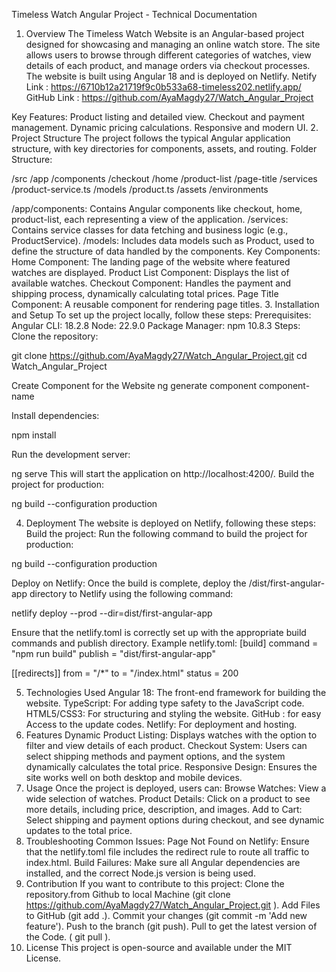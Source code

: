 Timeless Watch Angular Project - Technical Documentation
1. Overview
The Timeless Watch Website is an Angular-based project designed for showcasing and managing an online watch store. The site allows users to browse through different categories of watches, view details of each product, and manage orders via checkout processes. The website is built using Angular 18 and is deployed on Netlify.
Netify Link :
https://6710b12a21719f9c0b533a68-timeless202.netlify.app/
GitHub Link :
https://github.com/AyaMagdy27/Watch_Angular_Project

Key Features:
Product listing and detailed view.
Checkout and payment management.
Dynamic pricing calculations.
Responsive and modern UI.
2. Project Structure
The project follows the typical Angular application structure, with key directories for components, assets, and routing.
Folder Structure:

/src
  /app
    /components
      /checkout
      /home
      /product-list
      /page-title
    /services
      /product-service.ts
    /models
      /product.ts
  /assets
  /environments

/app/components: Contains Angular components like checkout, home, product-list, each representing a view of the application.
/services: Contains service classes for data fetching and business logic (e.g., ProductService).
/models: Includes data models such as Product, used to define the structure of data handled by the components.
Key Components:
Home Component: The landing page of the website where featured watches are displayed.
Product List Component: Displays the list of available watches.
Checkout Component: Handles the payment and shipping process, dynamically calculating total prices.
Page Title Component: A reusable component for rendering page titles.
3. Installation and Setup
To set up the project locally, follow these steps:
Prerequisites:
Angular CLI: 18.2.8
Node: 22.9.0
Package Manager: npm 10.8.3
Steps:
Clone the repository:

git clone https://github.com/AyaMagdy27/Watch_Angular_Project.git
cd Watch_Angular_Project


Create Component for the Website
ng generate component component-name

 
Install dependencies:

npm install


Run the development server:

ng serve
This will start the application on http://localhost:4200/.
Build the project for production:

ng build --configuration production


4. Deployment
The website is deployed on Netlify, following these steps:
Build the project: Run the following command to build the project for production:

ng build --configuration production


Deploy on Netlify: Once the build is complete, deploy the /dist/first-angular-app directory to Netlify using the following command:

netlify deploy --prod --dir=dist/first-angular-app


Ensure that the netlify.toml is correctly set up with the appropriate build commands and publish directory.
Example netlify.toml:
[build]
  command = "npm run build"
  publish = "dist/first-angular-app"

[[redirects]]
  from = "/*"
  to = "/index.html"
  status = 200

5. Technologies Used
Angular 18: The front-end framework for building the website.
TypeScript: For adding type safety to the JavaScript code.
HTML5/CSS3: For structuring and styling the website.
GitHub : for easy Access to the update codes.
Netlify: For deployment and hosting.
6. Features
Dynamic Product Listing: Displays watches with the option to filter and view details of each product.
Checkout System: Users can select shipping methods and payment options, and the system dynamically calculates the total price.
Responsive Design: Ensures the site works well on both desktop and mobile devices.
7. Usage
Once the project is deployed, users can:
Browse Watches: View a wide selection of watches.
Product Details: Click on a product to see more details, including price, description, and images.
Add to Cart: Select shipping and payment options during checkout, and see dynamic updates to the total price.
8. Troubleshooting
Common Issues:
Page Not Found on Netlify: Ensure that the netlify.toml file includes the redirect rule to route all traffic to index.html.
Build Failures: Make sure all Angular dependencies are installed, and the correct Node.js version is being used.
9. Contribution
If you want to contribute to this project:
Clone the repository.from Github to local Machine  (git clone https://github.com/AyaMagdy27/Watch_Angular_Project.git ).
Add Files to GitHub  (git add .).
Commit your changes (git commit -m 'Add new feature').
Push to the branch (git push).
Pull to get the latest version of the Code. ( git  pull ).
10. License
This project is open-source and available under the MIT License.


